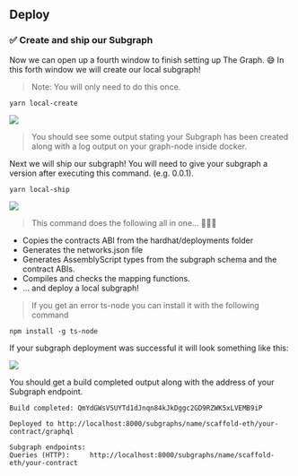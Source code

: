 ## Deploy

### ✅ Create and ship our Subgraph

Now we can open up a fourth window to finish setting up The Graph. 😅 In this forth window we will create our local subgraph!

> Note: You will only need to do this once.

```
yarn local-create
```

![](/images/TheGraph-ScaffoldEth2/section-0/0_5_1.png)

> You should see some output stating your Subgraph has been created along with a log output on your graph-node inside docker.

Next we will ship our subgraph! You will need to give your subgraph a version after executing this command. (e.g. 0.0.1).

```
yarn local-ship
```

![](/images/TheGraph-ScaffoldEth2/section-0/0_5_2.png)

> This command does the following all in one… 🚀🚀🚀

- Copies the contracts ABI from the hardhat/deployments folder
- Generates the networks.json file
- Generates AssemblyScript types from the subgraph schema and the contract ABIs.
- Compiles and checks the mapping functions.
- … and deploy a local subgraph!

> If you get an error ts-node you can install it with the following command

```
npm install -g ts-node
```

If your subgraph deployment was successful it will look something like this:

![](/images/TheGraph-ScaffoldEth2/section-0/0_5_3.png)

You should get a build completed output along with the address of your Subgraph endpoint.

```
Build completed: QmYdGWsVSUYTd1dJnqn84kJkDggc2GD9RZWK5xLVEMB9iP

Deployed to http://localhost:8000/subgraphs/name/scaffold-eth/your-contract/graphql

Subgraph endpoints:
Queries (HTTP):     http://localhost:8000/subgraphs/name/scaffold-eth/your-contract
```
